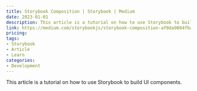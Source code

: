 ```yaml
---
title: Storybook Composition | Storybook | Medium
date: 2023-01-01
description: This article is a tutorial on how to use Storybook to build UI components.
link: https://medium.com/storybookjs/storybook-composition-af0da9084fba
pricing: 
tags: 
- Storybook
- Article
- Learn
categories: 
- Development
---
```


This article is a tutorial on how to use Storybook to build UI components.